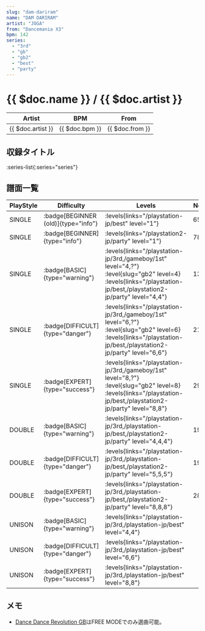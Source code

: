 ```yaml
---
slug: "dam-dariram"
name: "DAM DARIRAM"
artist: "JOGA"
from: "Dancemania X3"
bpm: 142
series:
  - "3rd"
  - "gb"
  - "gb2"
  - "best"
  - "party"
---
```


# {{ $doc.name }} / {{ $doc.artist }}

|Artist|BPM|From|
|------|---|----|
|{{ $doc.artist }}|{{ $doc.bpm }}|{{ $doc.from }}|

## 収録タイトル

:series-list{:series="series"}

## 譜面一覧

|PlayStyle|Difficulty|Levels|Notes|Movie|
|---------|----------|------|-----|-----|
|SINGLE| :badge[BEGINNER (old)]{type="info"}| :levels{links="/playstation-jp/best" level="1"}|65/0||
|SINGLE| :badge[BEGINNER]{type="info"}| :levels{links="/playstation2-jp/party" level="1"}|78/0||
|SINGLE| :badge[BASIC]{type="warning"}| :levels{links="/playstation-jp/3rd,/gameboy/1st" level="4,?"} :level{slug="gb2" level=4} :levels{links="/playstation-jp/best,/playstation2-jp/party" level="4,4"}|133/0||
|SINGLE| :badge[DIFFICULT]{type="danger"}| :levels{links="/playstation-jp/3rd,/gameboy/1st" level="6,?"} :level{slug="gb2" level=6} :levels{links="/playstation-jp/best,/playstation2-jp/party" level="6,6"}|219/0||
|SINGLE| :badge[EXPERT]{type="success"}| :levels{links="/playstation-jp/3rd,/gameboy/1st" level="8,?"} :level{slug="gb2" level=8} :levels{links="/playstation-jp/best,/playstation2-jp/party" level="8,8"}|298/0||
|DOUBLE| :badge[BASIC]{type="warning"}| :levels{links="/playstation-jp/3rd,/playstation-jp/best,/playstation2-jp/party" level="4,4,4"}|192/0||
|DOUBLE| :badge[DIFFICULT]{type="danger"}| :levels{links="/playstation-jp/3rd,/playstation-jp/best,/playstation2-jp/party" level="5,5,5"}|195/0||
|DOUBLE| :badge[EXPERT]{type="success"}| :levels{links="/playstation-jp/3rd,/playstation-jp/best,/playstation2-jp/party" level="8,8,8"}|282/0||
|UNISON| :badge[BASIC]{type="warning"}| :levels{links="/playstation-jp/3rd,/playstation-jp/best" level="4,4"}|||
|UNISON| :badge[DIFFICULT]{type="danger"}| :levels{links="/playstation-jp/3rd,/playstation-jp/best" level="6,6"}|||
|UNISON| :badge[EXPERT]{type="success"}| :levels{links="/playstation-jp/3rd,/playstation-jp/best" level="8,8"}|||

## メモ

- [Dance Dance Revolution GB](/series/gb)はFREE MODEでのみ選曲可能。
